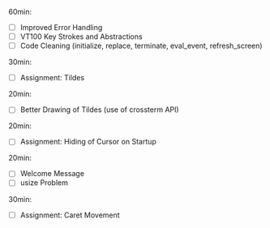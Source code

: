 60min:
- [ ] Improved Error Handling
- [ ] VT100 Key Strokes and Abstractions
- [ ] Code Cleaning (initialize, replace, terminate, eval_event, refresh_screen)

30min:
- [ ] Assignment: Tildes

20min:
- [ ] Better Drawing of Tildes (use of crossterm API) 

20min:
- [ ] Assignment: Hiding of Cursor on Startup

20min:
- [ ] Welcome Message
- [ ] usize Problem

30min:
- [ ] Assignment: Caret Movement
